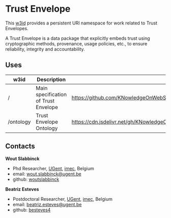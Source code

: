# Trust Envelope

This [w3id](https://w3id.org/trustenvelope) provides a persistent URI namespace for work related to Trust Envelopes.

A Trust Envelope is a data package that explicitly embeds trust using cryptographic methods, provenance, usage policies, etc., to ensure reliability, integrity and accountability. 

## Uses

| w3id      | Description                          | URL                                                                                    |
| --------- | ------------------------------------ | -------------------------------------------------------------------------------------- |
| /         | Main specification of Trust Envelope | https://github.com/KNowledgeOnWebScale/TrustEnvelope                                   |
| /ontology | Trust Envelope Ontology              | https://cdn.jsdelivr.net/gh/KNowledgeOnWebScale/TrustEnvelope@master/trustenvelope.ttl |

## Contacts

**Wout Slabbinck**
- Phd Researcher, [UGent](https://www.ugent.be/), [imec](https://www.imec-int.com/en), Belgium
- email: [wout.slabbinck@ugent.be](mailto:wout.slabbinck@ugent.be)
- github: [woutslabbinck](https://github.com/woutslabbinck/)

**Beatriz Esteves**
- Postdoctoral Researcher, [UGent](https://www.ugent.be/), [imec](https://www.imec-int.com/en), Belgium
- email: [beatriz.esteves@ugent.be](mailto:beatriz.esteves@ugent.be)
- github: [besteves4](https://github.com/besteves4)